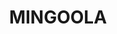 ---
lastmod: '2025-04-06T06:05:21+00:00'
latitude: -28.94099323
layout: suburb
longitude: 151.5292131
postcode: '4380'
state: NSW
title: MINGOOLA
url: /nsw/mingoola/
---